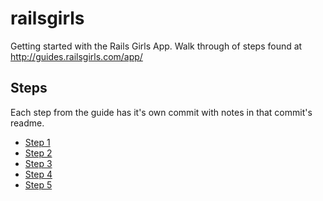 # railsgirls


Getting started with the Rails Girls App.  Walk through of steps found at http://guides.railsgirls.com/app/

## Steps
Each step from the guide has it's own commit with notes in that commit's readme.

* [Step 1](https://github.com/lbain/railsgirls/tree/step_1)
* [Step 2](https://github.com/lbain/railsgirls/tree/step_2)
* [Step 3](https://github.com/lbain/railsgirls/tree/step_3)
* [Step 4](https://github.com/lbain/railsgirls/tree/step_4)
* [Step 5](https://github.com/lbain/railsgirls/tree/step_5)